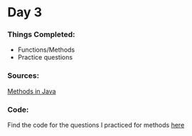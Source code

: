 # Day 3

### Things Completed:
- Functions/Methods
- Practice questions

### Sources:
[Methods in Java](https://www.youtube.com/watch?v=vvanI8NRlSI&list=PL9gnSGHSqcnr_DxHsP7AW9ftq0AtAyYqJ&index=7)

### Code:

Find the code for the questions I practiced for methods [here](https://github.com/OhmPatil/100DaysOfCode/tree/main/Code/Day%203)